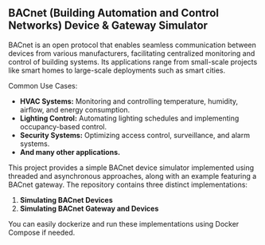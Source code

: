 ## BACnet (Building Automation and Control Networks) Device & Gateway Simulator

BACnet is an open protocol that enables seamless communication between devices from various manufacturers, facilitating centralized monitoring and control of building systems. Its applications range from small-scale projects like smart homes to large-scale deployments such as smart cities.

Common Use Cases:
*   **HVAC Systems:** Monitoring and controlling temperature, humidity, airflow, and energy consumption.
*   **Lighting Control:** Automating lighting schedules and implementing occupancy-based control.
*   **Security Systems:** Optimizing access control, surveillance, and alarm systems.
*   **And many other applications.**

This project provides a simple BACnet device simulator implemented using threaded and asynchronous approaches, along with an example featuring a BACnet gateway. The repository contains three distinct implementations:

1.  **Simulating BACnet Devices**
3.  **Simulating BACnet Gateway and Devices**

You can easily dockerize and run these implementations using Docker Compose if needed.